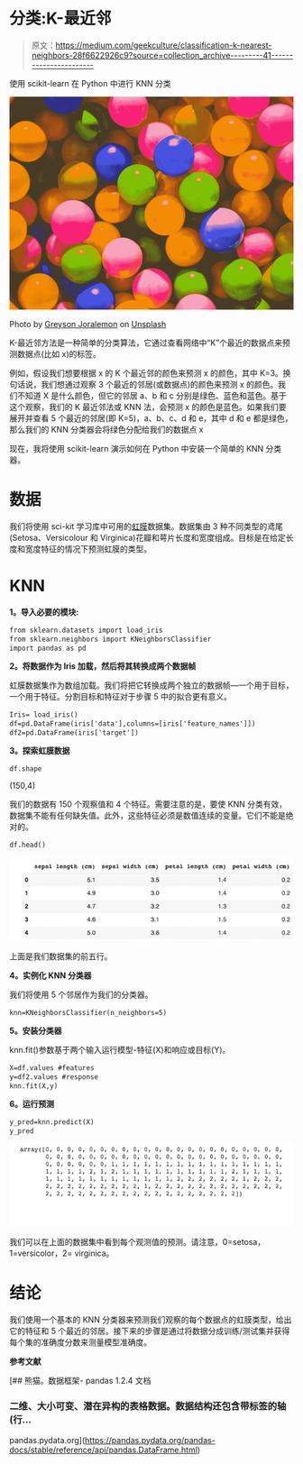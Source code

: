 # 分类:K-最近邻

> 原文：<https://medium.com/geekculture/classification-k-nearest-neighbors-28f6622926c9?source=collection_archive---------41----------------------->

使用 scikit-learn 在 Python 中进行 KNN 分类

![](img/89e0e569bb8a3101758f7ec578fd929b.png)

Photo by [Greyson Joralemon](https://unsplash.com/@greysonjoralemon?utm_source=medium&utm_medium=referral) on [Unsplash](https://unsplash.com?utm_source=medium&utm_medium=referral)

K-最近邻方法是一种简单的分类算法，它通过查看网络中“K”个最近的数据点来预测数据点(比如 x)的标签。

例如，假设我们想要根据 x 的 K 个最近邻的颜色来预测 x 的颜色，其中 K=3。换句话说，我们想通过观察 3 个最近的邻居(或数据点)的颜色来预测 x 的颜色。我们不知道 X 是什么颜色，但它的邻居 a、b 和 c 分别是绿色、蓝色和蓝色。基于这个观察，我们的 K 最近邻法或 KNN 法，会预测 x 的颜色是蓝色。如果我们要展开并查看 5 个最近的邻居(即 K=5)，a、b、c、d 和 e，其中 d 和 e 都是绿色，那么我们的 KNN 分类器会将绿色分配给我们的数据点 x

现在，我将使用 scikit-learn 演示如何在 Python 中安装一个简单的 KNN 分类器。

# **数据**

我们将使用 sci-kit 学习库中可用的[虹膜](https://scikit-learn.org/stable/auto_examples/datasets/plot_iris_dataset.html)数据集。数据集由 3 种不同类型的鸢尾(Setosa、Versicolour 和 Virginica)花瓣和萼片长度和宽度组成。目标是在给定长度和宽度特征的情况下预测虹膜的类型。

# KNN

**1。导入必要的模块:**

```
from sklearn.datasets import load_iris
from sklearn.neighbors import KNeighborsClassifier
import pandas as pd
```

**2。将数据作为 Iris 加载，然后将其转换成两个数据帧**

虹膜数据集作为数组加载。我们将把它转换成两个独立的数据帧—一个用于目标，一个用于特征。分割目标和特征对于步骤 5 中的拟合更有意义。

```
Iris= load_iris()
df=pd.DataFrame(iris['data'],columns=[iris['feature_names']])
df2=pd.DataFrame(iris['target'])
```

**3。探索虹膜数据**

```
df.shape
```

(150,4)

我们的数据有 150 个观察值和 4 个特征。需要注意的是，要使 KNN 分类有效，数据集不能有任何缺失值。此外，这些特征必须是数值连续的变量。它们不能是绝对的。

```
df.head()
```

![](img/0cd0f9bd31867fe45d4998f5369fa67c.png)

上面是我们数据集的前五行。

**4。实例化 KNN 分类器**

我们将使用 5 个邻居作为我们的分类器。

```
knn=KNeighborsClassifier(n_neighbors=5)
```

**5。安装分类器**

knn.fit()参数基于两个输入运行模型-特征(X)和响应或目标(Y)。

```
X=df.values #features
y=df2.values #response
knn.fit(X,y)
```

**6。运行预测**

```
y_pred=knn.predict(X)
y_pred
```

![](img/9ea53219912e550bdaadd34734226dc0.png)

我们可以在上面的数据集中看到每个观测值的预测。请注意，0=setosa，1=versicolor，2= virginica。

# 结论

我们使用一个基本的 KNN 分类器来预测我们观察的每个数据点的虹膜类型，给出它的特征和 5 个最近的邻居。接下来的步骤是通过将数据分成训练/测试集并获得每个集的准确度分数来测量模型准确度。

**参考文献**

 [## 熊猫。数据框架- pandas 1.2.4 文档

### 二维、大小可变、潜在异构的表格数据。数据结构还包含带标签的轴(行…

pandas.pydata.org](https://pandas.pydata.org/pandas-docs/stable/reference/api/pandas.DataFrame.html)
